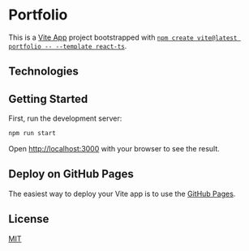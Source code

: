 # Portfolio

This is a [Vite App](https://vitejs.dev/) project bootstrapped with [`npm create vite@latest portfolio -- --template react-ts`](https://vitejs.dev/guide/).

## Technologies

## Getting Started

First, run the development server:

```bash
npm run start
```

Open [http://localhost:3000](http://localhost:3000) with your browser to see the result.

## Deploy on GitHub Pages

The easiest way to deploy your Vite app is to use the [GitHub Pages](https://pages.github.com/).

## License

[MIT](https://github.com/WallQ/Portfolio/blob/master/LICENSE)
